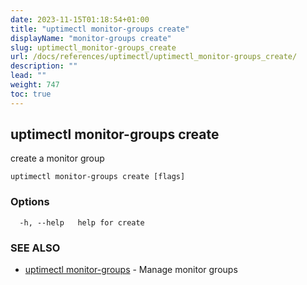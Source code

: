 ```yaml
---
date: 2023-11-15T01:18:54+01:00
title: "uptimectl monitor-groups create"
displayName: "monitor-groups create"
slug: uptimectl_monitor-groups_create
url: /docs/references/uptimectl/uptimectl_monitor-groups_create/
description: ""
lead: ""
weight: 747
toc: true
---
```

## uptimectl monitor-groups create

create a monitor group

```
uptimectl monitor-groups create [flags]
```

### Options

```
  -h, --help   help for create
```

### SEE ALSO

* [uptimectl monitor-groups](/docs/references/uptimectl/uptimectl_monitor-groups/)	 - Manage monitor groups

